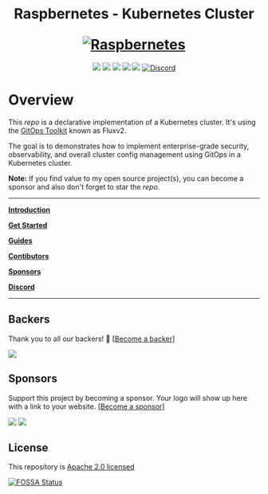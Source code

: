 <h1 align="center">
  <p align="center">Raspbernetes - Kubernetes Cluster</p>
  <a href="https://raspbernetes.github.io/docs/"><img src="https://raspbernetes.github.io/img/logo.svg" alt="Raspbernetes"></a>
</h1>

<div align="center">
  <a href="https://app.fossa.com/projects/git%2Bgithub.com%2Fraspbernetes%2Fk8s-gitops?ref=badge_shield" alt="FOSSA Status"><img src="https://app.fossa.com/api/projects/git%2Bgithub.com%2Fraspbernetes%2Fk8s-gitops.svg?type=shield"/></a>
  <a href="https://github.com/raspbernetes/k8s-gitops/actions" alt="Build"><img src="https://github.com/raspbernetes/k8s-gitops/workflows/build/badge.svg" /></a>
  <a href="https://kubernetes.io/" alt="k8s"><img src="https://img.shields.io/badge/k8s-v1.21.0-orange" /></a>
  <!-- <a href="https://github.com/raspbernetes/k8s-gitops/graphs/contributors"><img src="https://img.shields.io/github/contributors/raspbernetes/k8s-gitops.svg" alt="Contributors"></a> -->
  <!-- <a href="https://github.com/raspbernetes/k8s-gitops/issues"><img src="https://img.shields.io/github/issues-raw/raspbernetes/k8s-gitops.svg" alt="Open Issues"></a> -->
  <!-- <a href="https://github.com/raspbernetes/k8s-gitops"><img src="https://img.shields.io/github/stars/raspbernetes/k8s-gitops?style=social.svg" alt="Stars"></a> -->
  <a href="https://github.com/raspbernetes/k8s-gitops/commits/main" alt="last commit"><img src="https://img.shields.io/github/last-commit/raspbernetes/k8s-gitops?color=purple" /></a>
  <a href="https://github.com/pre-commit/pre-commit" alt="pre-commit"><img src="https://img.shields.io/badge/pre--commit-enabled-brightgreen?logo=pre-commit&logoColor=white" /></a>
  <a href="https://discord.gg/mey6zUn"><img src="https://img.shields.io/discord/673534664354430999?color=%237289da&label=discord&logo=discord" alt="Discord"></a>
</div>

# Overview

This *repo* is a declarative implementation of a Kubernetes cluster. It's using the [GitOps Toolkit](https://toolkit.fluxcd.io/get-started/) known as Fluxv2.

The goal is to demonstrates how to implement enterprise-grade security, observability, and overall cluster config management using GitOps in a Kubernetes cluster.

**Note:** If you find value to my open source project(s), you can become a sponsor and also don't forget to star the *repo*.

---
**[Introduction](https://xunholy.github.io/k8s-gitops/)**

**[Get Started](https://xunholy.github.io/k8s-gitops/get-started/)**

**[Guides](https://xunholy.github.io/k8s-gitops/guides/installation/)**

**[Contibutors](https://xunholy.github.io/k8s-gitops/contributing/)**

**[Sponsors](https://xunholy.github.io/k8s-gitops/sponsor/)**

**[Discord](https://discord.gg/mey6zUn)**

---

## Backers

Thank you to all our backers! 🙏 [[Become a backer](https://opencollective.com/raspbernetes#backer)]

<a href="https://opencollective.com/raspbernetes#backers" target="_blank"><img src="https://opencollective.com/raspbernetes/backers.svg"></a>

## Sponsors

Support this project by becoming a sponsor. Your logo will show up here with a link to your website. [[Become a sponsor](https://opencollective.com/raspbernetes#sponsor)]

<a href="https://opencollective.com/raspbernetes/sponsor/0/website" target="_blank"><img src="https://opencollective.com/raspbernetes/sponsor/0/avatar.svg"></a> <a href="https://opencollective.com/raspbernetes/sponsor/1/website" target="_blank"><img src="https://opencollective.com/raspbernetes/sponsor/1/avatar.svg"></a>

## License

This repository is [Apache 2.0 licensed](./LICENSE)

[![FOSSA Status](https://app.fossa.com/api/projects/git%2Bgithub.com%2Fraspbernetes%2Fk8s-gitops.svg?type=large)](https://app.fossa.com/projects/git%2Bgithub.com%2Fraspbernetes%2Fk8s-gitops?ref=badge_large)

